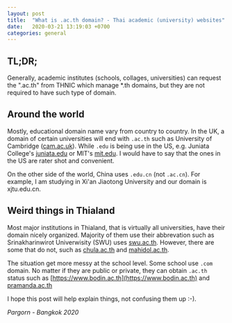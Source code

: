 ```yaml
---
layout: post
title:  "What is .ac.th domain? - Thai academic (university) websites"
date:   2020-03-21 13:19:03 +0700
categories: general
---
```

## TL;DR; 
Generally, academic institutes (schools, collages, universities) can request the ".ac.th" from THNIC which manage *.th domains, but they are not required to have such type of domain. 

## Around the world 
Mostly, educational domain name vary from country to country. In the UK, a domain of certain universities will end with `.ac.th` such as University of Cambridge ([cam.ac.uk](https://cam.ac.uk)). While `.edu` is being use in the US, e.g. Juniata College's [juniata.edu](https://juniata.edu) or MIT's [mit.edu](https://mit.edu). I would have to say that the ones in the US are rater shot and convenient. 

On the other side of the world, China uses `.edu.cn` (not `.ac.cn`). For example, I am studying in Xi'an Jiaotong University and our domain is xjtu.edu.cn. 

## Weird things in Thialand
Most major institutions in Thialand, that is virtually all universities, have their domain nicely organized. Majority of them use their abbrevation such as Srinakharinwirot Univerwisity (SWU) uses [swu.ac.th](https://swu.ac.th). However, there are some that do not, such as [chula.ac.th](https://chula.ac.th) and [mahidol.ac.th](https://mahidol.ac.th). 

The situation get more messy at the school level. Some school use `.com` domain. No matter if they are public or private, they can obtain `.ac.th` status such as [https://www.bodin.ac.th](https://www.bodin.ac.th) and [pramanda.ac.th](http://www.pramanda.ac.th/)

I hope this post will help explain things, not confusing them up :-). 

*Pargorn - Bangkok 2020*

